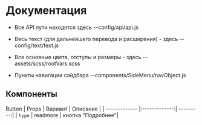 # Документация

-   Все API пути находятся здесь
    --config/api/api.js

-   Весь текст (для дальнейшего перевода и расширения) - здесь
    --config/text/text.js

-   Все основные цвета, отступы и размеры - здесь
    --assets/scss/rootVars.scss

-   Пункты навигации сайдбара
    --components/SideMenu/navObject.js

## Компоненты

Button
| Props | Вариант | Описание |
| ------------- |:-------------:| ---------:|
| `type` | readmore | кнопка "Подробнее"|
